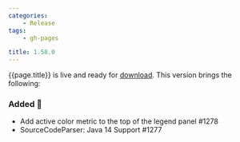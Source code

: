 ```yaml
---
categories:
    - Release
tags:
    - gh-pages

title: 1.58.0
---
```


{{page.title}} is live and ready for [download](https://github.com/MaibornWolff/codecharta/releases/tag/{{page.title}}). This version brings the following:

### Added 🚀

-   Add active color metric to the top of the legend panel #1278
-   SourceCodeParser: Java 14 Support #1277
